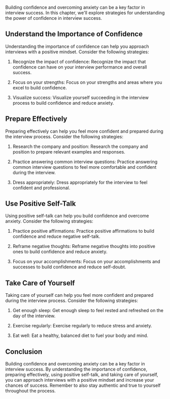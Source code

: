 
Building confidence and overcoming anxiety can be a key factor in interview success. In this chapter, we'll explore strategies for understanding the power of confidence in interview success.

Understand the Importance of Confidence
---------------------------------------

Understanding the importance of confidence can help you approach interviews with a positive mindset. Consider the following strategies:

1. Recognize the impact of confidence: Recognize the impact that confidence can have on your interview performance and overall success.

2. Focus on your strengths: Focus on your strengths and areas where you excel to build confidence.

3. Visualize success: Visualize yourself succeeding in the interview process to build confidence and reduce anxiety.

Prepare Effectively
-------------------

Preparing effectively can help you feel more confident and prepared during the interview process. Consider the following strategies:

1. Research the company and position: Research the company and position to prepare relevant examples and responses.

2. Practice answering common interview questions: Practice answering common interview questions to feel more comfortable and confident during the interview.

3. Dress appropriately: Dress appropriately for the interview to feel confident and professional.

Use Positive Self-Talk
----------------------

Using positive self-talk can help you build confidence and overcome anxiety. Consider the following strategies:

1. Practice positive affirmations: Practice positive affirmations to build confidence and reduce negative self-talk.

2. Reframe negative thoughts: Reframe negative thoughts into positive ones to build confidence and reduce anxiety.

3. Focus on your accomplishments: Focus on your accomplishments and successes to build confidence and reduce self-doubt.

Take Care of Yourself
---------------------

Taking care of yourself can help you feel more confident and prepared during the interview process. Consider the following strategies:

1. Get enough sleep: Get enough sleep to feel rested and refreshed on the day of the interview.

2. Exercise regularly: Exercise regularly to reduce stress and anxiety.

3. Eat well: Eat a healthy, balanced diet to fuel your body and mind.

Conclusion
----------

Building confidence and overcoming anxiety can be a key factor in interview success. By understanding the importance of confidence, preparing effectively, using positive self-talk, and taking care of yourself, you can approach interviews with a positive mindset and increase your chances of success. Remember to also stay authentic and true to yourself throughout the process.
